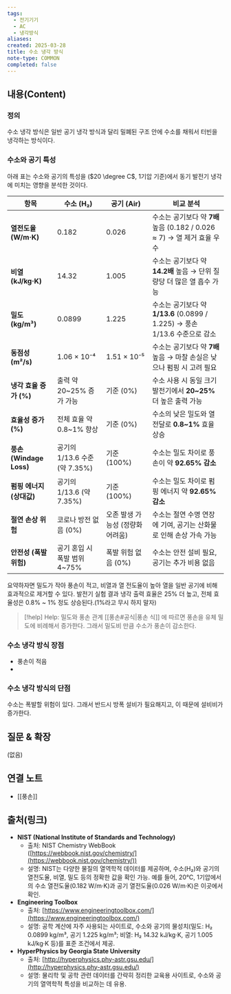 ```yaml
---
tags:
  - 전기기기
  - AC
  - 냉각방식
aliases: 
created: 2025-03-28
title: 수소 냉각 방식
note-type: COMMON
completed: false
---
```


## 내용(Content)

### 정의

수소 냉각 방식은 일반 공기 냉각 방식과 달리 밀폐된 구조 안에 수소를 채워서 터빈을 냉각하는 방식이다.

### 수소와 공기 특성


아래 표는 수소와 공기의 특성을 ($20 \degree C$, 1기압 기준)에서 동기 발전기 냉각에 미치는 영향을 분석한 것이다.

| **항목**                | **수소 (H₂)**             | **공기 (Air)**        | **비교 분석**                                                  |
| --------------------- | ----------------------- | ------------------- | ---------------------------------------------------------- |
| **열전도율 (W/m·K)**      | 0.182                   | 0.026               | 수소는 공기보다 약 **7배** 높음 (0.182 / 0.026 ≈ 7) → 열 제거 효율 우수      |
| **비열 (kJ/kg·K)**      | 14.32                   | 1.005               | 수소는 공기보다 약 **14.2배** 높음 → 단위 질량당 더 많은 열 흡수 가능              |
| **밀도 (kg/m³)**        | 0.0899                  | 1.225               | 수소는 공기보다 약 **1/13.6** (0.0899 / 1.225) → 풍손 1/13.6 수준으로 감소 |
| **동점성 (m²/s)**        | 1.06 × 10⁻⁴             | 1.51 × 10⁻⁵         | 수소는 공기보다 약 **7배** 높음 → 마찰 손실은 낮으나 펌핑 시 고려 필요               |
| **냉각 효율 증가 (%)**      | 출력 약 20~25% 증가 가능       | 기준 (0%)             | 수소 사용 시 동일 크기 발전기에서 **20~25%** 더 높은 출력 가능                  |
| **효율성 증가 (%)**        | 전체 효율 약 0.8~1% 향상       | 기준 (0%)             | 수소의 낮은 밀도와 열전달로 **0.8~1%** 효율 상승                           |
| **풍손 (Windage Loss)** | 공기의 1/13.6 수준 (약 7.35%) | 기준 (100%)           | 수소는 밀도 차이로 풍손이 약 **92.65% 감소**                             |
| **펌핑 에너지 (상대값)**      | 공기의 1/13.6 (약 7.35%)    | 기준 (100%)           | 수소는 밀도 차이로 펌핑 에너지 약 **92.65% 감소**                          |
| **절연 손상 위험**          | 코로나 방전 없음 (0%)          | 오존 발생 가능성 (정량화 어려움) | 수소는 절연 수명 연장에 기여, 공기는 산화물로 인해 손상 가속 가능                     |
| **안전성 (폭발 위험)**       | 공기 혼입 시 폭발 범위 4~75%     | 폭발 위험 없음 (0%)       | 수소는 안전 설비 필요, 공기는 추가 비용 없음                                 |

요약하자면 밀도가 작아 풍손이 적고, 비열과 열 전도율이 높아 열을 일반 공기에 비해 효과적으로 제거할 수 있다. 발전기 실험 결과 냉각 출력 효율은 25% 더 높고, 전체 효율성은 0.8% ~ 1% 정도 상승된다.(1%라고 무시 하지 말자)

>[!help] Help: 밀도와 풍손 관계
> [[풍손#공식|풍손 식]] 에 따르면 풍손을 유체 밀도에 비례해서 증가한다. 그래서 밀도비 만큼 수소가 풍손이 감소한다.

### 수소 냉각 방식 장점

- 풍손이 적음
- 

### 수소 냉각 방식의 단점

수소는 폭발할 위험이 있다. 그래서 반드시 방폭 설비가 필요해지고, 이 때문에 설비비가 증가한다.

## 질문 & 확장

(없음)

## 연결 노트

- [[풍손]]

## 출처(링크)

- **NIST (National Institute of Standards and Technology)**
    - 출처: NIST Chemistry WebBook ([https://webbook.nist.gov/chemistry/](https://webbook.nist.gov/chemistry/))
    - 설명: NIST는 다양한 물질의 열역학적 데이터를 제공하며, 수소(H₂)와 공기의 열전도율, 비열, 밀도 등의 정확한 값을 확인 가능. 예를 들어, 20°C, 1기압에서의 수소 열전도율(0.182 W/m·K)과 공기 열전도율(0.026 W/m·K)은 이곳에서 확인.
- **Engineering Toolbox**
    - 출처: [https://www.engineeringtoolbox.com/](https://www.engineeringtoolbox.com/)
    - 설명: 공학 계산에 자주 사용되는 사이트로, 수소와 공기의 물성치(밀도: H₂ 0.0899 kg/m³, 공기 1.225 kg/m³; 비열: H₂ 14.32 kJ/kg·K, 공기 1.005 kJ/kg·K 등)를 표준 조건에서 제공.
- **HyperPhysics by Georgia State University**
    - 출처: [http://hyperphysics.phy-astr.gsu.edu/](http://hyperphysics.phy-astr.gsu.edu/)
    - 설명: 물리학 및 공학 관련 데이터를 간략히 정리한 교육용 사이트로, 수소와 공기의 열역학적 특성을 비교하는 데 유용.